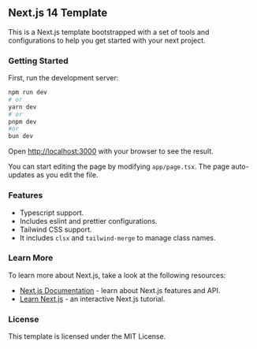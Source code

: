 ## Next.js 14 Template

This is a Next.js template bootstrapped with a set of tools and configurations to help you get started with your next project.

### Getting Started

First, run the development server:

```sh
npm run dev
# or
yarn dev
# or
pnpm dev
#or
bun dev
```

Open [http://localhost:3000](http://localhost:3000) with your browser to see the result.

You can start editing the page by modifying `app/page.tsx`. The page auto-updates as you edit the file.

### Features

- Typescript support.
- Includes eslint and prettier configurations.
- Tailwind CSS support.
- It includes `clsx` and `tailwind-merge` to manage class names.

### Learn More

To learn more about Next.js, take a look at the following resources:

- [Next.js Documentation](https://nextjs.org/docs) - learn about Next.js features and API.
- [Learn Next.js](https://nextjs.org/learn) - an interactive Next.js tutorial.

### License

This template is licensed under the MIT License.
